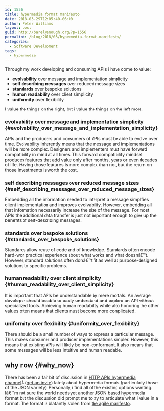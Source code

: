 ```yaml
---
id: 1556
title: hypermedia format manifesto
date: 2018-03-29T12:05:40-06:00
author: Peter Williams
layout: post
guid: http://barelyenough.org/?p=1556
permalink: /blog/2018/03/hypermedia-format-manifesto/
categories:
  - Software Development
tags:
  - hypermedia
---
```

Through my work developing and consuming APIs i have come to value:

  * **evolvability** over message and implementation simplicity
  * **self describing messages** over reduced message sizes
  * **standards** over bespoke solutions
  * **human readability** over client simplicity
  * **uniformity** over flexibility

I value the things on the right, but i value the things on the left more.

### evolvability over message and implementation simplicity {#evolvability_over_message_and_implementation_simplicity}

APIs and the producers and consumers of APIs must be able to evolve over time. Evolvability inherently means that the message and implementations will be more complex. Designers and implementers must have forward compatibility in mind at all times. This forward compatibility mindset produces features that add value only after months, years or even decades of life. Having those features is more complex than not, but the return on those investments is worth the cost.

### self describing messages over reduced message sizes {#self_describing_messages_over_reduced_message_sizes}

Embedding all the information needed to interpret a message simplifies client implementation and improves evolvability. However, embedding all that information necessarily increase the size of the message. For most APIs the additional data transfer is just not important enough to give up the benefits of self-describing messages.

### standards over bespoke solutions {#standards_over_bespoke_solutions}

Standards allow reuse of code and of knowledge. Standards often encode hard-won practical experience about what works and what doesnâ€™t. However, standard solutions often donâ€™t fit as well as purpose-designed solutions to specific problems.

### human readability over client simplicity {#human_readability_over_client_simplicity}

It is important that APIs be understandable by mere mortals. An average developer should be able to easily understand and explore an API without specialized tools. Achieving human readability while also honoring the other values often means that clients must become more complicated.

### uniformity over flexibility {#uniformity_over_flexibility}

There should be a small number of ways to express a particular message. This makes consumer and producer implementations simpler. However, this means that existing APIs will likely be non-conformant. It also means that some messages will be less intuitive and human readable.

## why now {#why_now}

There has been a fair bit of discussion in [HTTP APIs hypermedia channel](https://httpapis.slack.com/messages/C1JQJUF2T)Â ([get an invite](http://slack.httpapis.com/)) lately about hypermedia formats (particularly those of the JSON variety). Personally, i find all of the existing options wanting. Iâ€™m not sure the world needs yet another JSON based hypermedia format but the discussion did prompt me to try to articulate what i value in a format. The format is blatantly stolen from [the agile manifesto](http://agilemanifesto.org/).